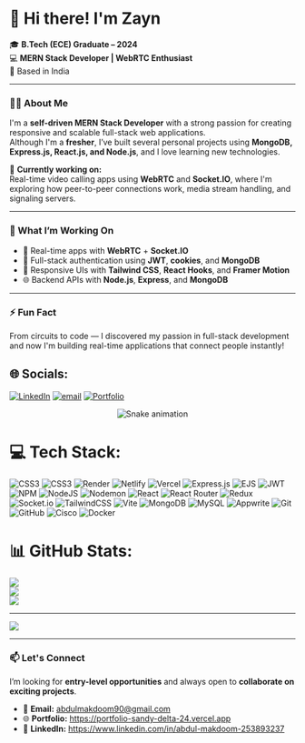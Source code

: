 # 💫 Hi there! I'm Zayn

🎓 **B.Tech (ECE) Graduate – 2024**  
💻 **MERN Stack Developer | WebRTC Enthusiast**  
📍 Based in India

---
### 👨‍💻 About Me

I'm a **self-driven MERN Stack Developer** with a strong passion for creating responsive and scalable full-stack web applications.  
Although I'm a **fresher**, I’ve built several personal projects using **MongoDB, Express.js, React.js, and Node.js**, and I love learning new technologies.

🔴 **Currently working on:**  
Real-time video calling apps using **WebRTC** and **Socket.IO**, where I'm exploring how peer-to-peer connections work, media stream handling, and signaling servers.

---

### 🚀 What I’m Working On

- 🔗 Real-time apps with **WebRTC** + **Socket.IO**
- 🔐 Full-stack authentication using **JWT**, **cookies**, and **MongoDB**
- 🎨 Responsive UIs with **Tailwind CSS**, **React Hooks**, and **Framer Motion**
- 🌐 Backend APIs with **Node.js**, **Express**, and **MongoDB**

---

### ⚡ Fun Fact

From circuits to code — I discovered my passion in full-stack development and now I'm building real-time applications that connect people instantly!




## 🌐 Socials:
[![LinkedIn](https://img.shields.io/badge/LinkedIn-%230077B5.svg?logo=linkedin&logoColor=white)](https://www.linkedin.com/in/abdul-makdoom-253893237/) [![email](https://img.shields.io/badge/Email-D14836?logo=gmail&logoColor=white)](mailto:abdulmakdoom90@gmail.com)  [![Portfolio](https://img.shields.io/badge/Portfolio-Visit-%23ff5722?style=for-the-badge&logo=Firefox&logoColor=white)](https://portfolio-sandy-delta-24.vercel.app/)

<!-- Snake Game Repo View -->

<div align="center">
  <img src="https://profile-readme-generator.com/assets/snake.svg" alt="Snake animation" />
</div>

# 💻 Tech Stack:
![CSS3](https://img.shields.io/badge/css3-%231572B6.svg?style=for-the-badge&logo=css3&logoColor=white) ![CSS3](https://img.shields.io/badge/css3-%231572B6.svg?style=for-the-badge&logo=css3&logoColor=white) ![Render](https://img.shields.io/badge/Render-%46E3B7.svg?style=for-the-badge&logo=render&logoColor=white) ![Netlify](https://img.shields.io/badge/netlify-%23000000.svg?style=for-the-badge&logo=netlify&logoColor=#00C7B7) ![Vercel](https://img.shields.io/badge/vercel-%23000000.svg?style=for-the-badge&logo=vercel&logoColor=white) ![Express.js](https://img.shields.io/badge/express.js-%23404d59.svg?style=for-the-badge&logo=express&logoColor=%2361DAFB) ![EJS](https://img.shields.io/badge/ejs-%23B4CA65.svg?style=for-the-badge&logo=ejs&logoColor=black) ![JWT](https://img.shields.io/badge/JWT-black?style=for-the-badge&logo=JSON%20web%20tokens) ![NPM](https://img.shields.io/badge/NPM-%23CB3837.svg?style=for-the-badge&logo=npm&logoColor=white) ![NodeJS](https://img.shields.io/badge/node.js-6DA55F?style=for-the-badge&logo=node.js&logoColor=white) ![Nodemon](https://img.shields.io/badge/NODEMON-%23323330.svg?style=for-the-badge&logo=nodemon&logoColor=%BBDEAD) ![React](https://img.shields.io/badge/react-%2320232a.svg?style=for-the-badge&logo=react&logoColor=%2361DAFB) ![React Router](https://img.shields.io/badge/React_Router-CA4245?style=for-the-badge&logo=react-router&logoColor=white) ![Redux](https://img.shields.io/badge/redux-%23593d88.svg?style=for-the-badge&logo=redux&logoColor=white) ![Socket.io](https://img.shields.io/badge/Socket.io-black?style=for-the-badge&logo=socket.io&badgeColor=010101) ![TailwindCSS](https://img.shields.io/badge/tailwindcss-%2338B2AC.svg?style=for-the-badge&logo=tailwind-css&logoColor=white) ![Vite](https://img.shields.io/badge/vite-%23646CFF.svg?style=for-the-badge&logo=vite&logoColor=white) ![MongoDB](https://img.shields.io/badge/MongoDB-%234ea94b.svg?style=for-the-badge&logo=mongodb&logoColor=white) ![MySQL](https://img.shields.io/badge/mysql-4479A1.svg?style=for-the-badge&logo=mysql&logoColor=white) ![Appwrite](https://img.shields.io/badge/Appwrite-%23FD366E.svg?style=for-the-badge&logo=appwrite&logoColor=white) ![Git](https://img.shields.io/badge/git-%23F05033.svg?style=for-the-badge&logo=git&logoColor=white) ![GitHub](https://img.shields.io/badge/github-%23121011.svg?style=for-the-badge&logo=github&logoColor=white) ![Cisco](https://img.shields.io/badge/cisco-%23049fd9.svg?style=for-the-badge&logo=cisco&logoColor=black) ![Docker](https://img.shields.io/badge/docker-%230db7ed.svg?style=for-the-badge&logo=docker&logoColor=white)
# 📊 GitHub Stats:
![](https://github-readme-stats.vercel.app/api?username=Abdulmakdoom&theme=dark&hide_border=false&include_all_commits=false&count_private=false)<br/>
![](https://nirzak-streak-stats.vercel.app/?user=Abdulmakdoom&theme=dark&hide_border=false)<br/>
![](https://github-readme-stats.vercel.app/api/top-langs/?username=Abdulmakdoom&theme=dark&hide_border=false&include_all_commits=false&count_private=false&layout=compact)

---
[![](https://visitcount.itsvg.in/api?id=Abdulmakdoom&icon=0&color=0)](https://visitcount.itsvg.in)

---
### 📫 Let's Connect

I’m looking for **entry-level opportunities** and always open to **collaborate on exciting projects**.

- 📧 **Email:** abdulmakdoom90@gmail.com  
- 🌐 **Portfolio:** https://portfolio-sandy-delta-24.vercel.app 
- 🔗 **LinkedIn:** https://www.linkedin.com/in/abdul-makdoom-253893237
<!-- Proudly created with GPRM ( https://gprm.itsvg.in ) -->
